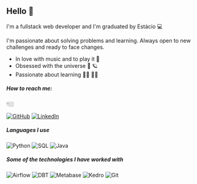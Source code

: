 ## Hello 👋

I'm a fullstack web developer and I'm graduated by Estácio 💻

I'm passionate about solving problems and learning. Always open to new challenges and ready to face changes.

- In love with music and to play it 🎸 
- Obsessed with the universe 🌌 🪐
- Passionate about learning 👨‍🎓 👨‍💻

##### How to reach me: 
👇🏼

<p align="left">
 <a href="https://github.com/ericsonmatheus"><img src="https://img.shields.io/github/followers/ericsonmatheus.svg?label=GitHub&style=social" alt="GitHub"></a>
 <a href="https://www.linkedin.com/in/ericson-matheus/"><img src="https://img.shields.io/badge/LinkedIn--_.svg?style=social&logo=linkedin" alt="LinkedIn"></a>
</p>


##### Languages I use

![Python](https://img.shields.io/badge/-Python-000000?style=flat&logo=python)
![SQL](https://img.shields.io/badge/-SQL-000000?style=flat&logo=postgresql)
![Java](https://img.shields.io/badge/-Java-000000?style=flat&logo=java)

##### Some of the technologies I have worked with

![Airflow](https://img.shields.io/badge/-Apache-Airflow-222222?style=flat)
![DBT](https://img.shields.io/badge/-dbt-222222?style=flat&logo=dbt)
![Metabase](https://img.shields.io/badge/-Metabase-222222?style=flat&logo=metabase)
![Kedro](https://img.shields.io/badge/-Kedro-222222?style=flat&logo=kedro)
![Git](https://img.shields.io/badge/-Git-222222?style=flat&logo=git&logoColor=F05032)
